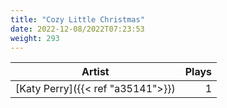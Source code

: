```yaml
---
title: "Cozy Little Christmas"
date: 2022-12-08/2022T07:23:53
weight: 293
---
```




 Artist | Plays 
----- | -----:
[Katy Perry]({{< ref "a35141">}}) | 1
